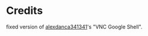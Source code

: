 # Credits

fixed version of [alexdanca341341](https://github.com/alexdanca341341/vnc-google-shell)'s "VNC Google Shell".
